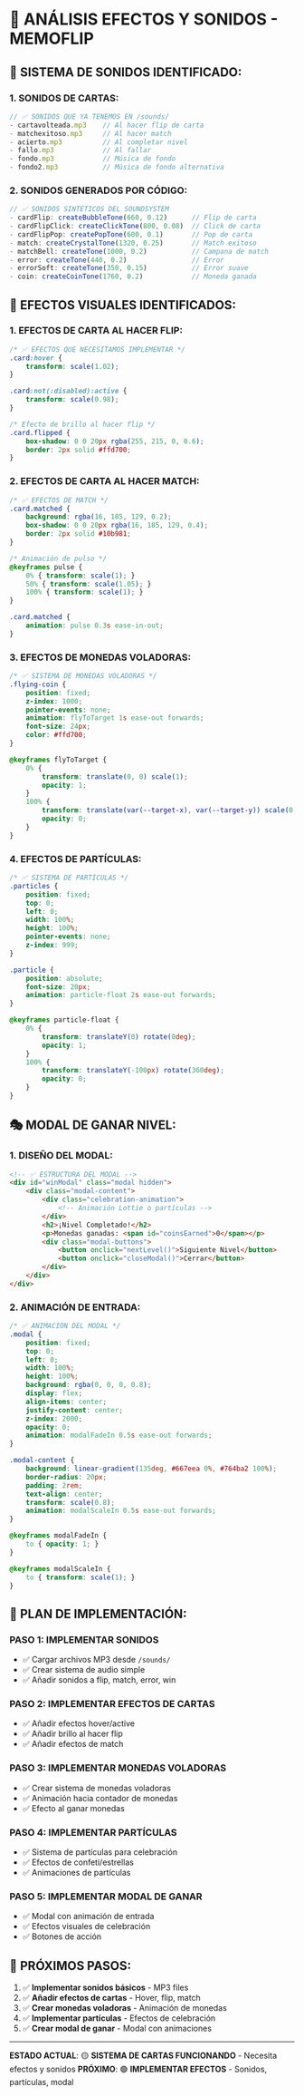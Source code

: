 # 🎯 ANÁLISIS EFECTOS Y SONIDOS - MEMOFLIP

## 🎵 **SISTEMA DE SONIDOS IDENTIFICADO:**

### **1. SONIDOS DE CARTAS:**
```javascript
// ✅ SONIDOS QUE YA TENEMOS EN /sounds/
- cartavolteada.mp3    // Al hacer flip de carta
- matchexitoso.mp3     // Al hacer match
- acierto.mp3          // Al completar nivel
- fallo.mp3            // Al fallar
- fondo.mp3            // Música de fondo
- fondo2.mp3           // Música de fondo alternativa
```

### **2. SONIDOS GENERADOS POR CÓDIGO:**
```javascript
// ✅ SONIDOS SINTÉTICOS DEL SOUNDSYSTEM
- cardFlip: createBubbleTone(660, 0.12)      // Flip de carta
- cardFlipClick: createClickTone(800, 0.08)  // Click de carta
- cardFlipPop: createPopTone(600, 0.1)       // Pop de carta
- match: createCrystalTone(1320, 0.25)       // Match exitoso
- matchBell: createTone(1000, 0.2)           // Campana de match
- error: createTone(440, 0.2)                // Error
- errorSoft: createTone(350, 0.15)           // Error suave
- coin: createCoinTone(1760, 0.2)            // Moneda ganada
```

## 🎨 **EFECTOS VISUALES IDENTIFICADOS:**

### **1. EFECTOS DE CARTA AL HACER FLIP:**
```css
/* ✅ EFECTOS QUE NECESITAMOS IMPLEMENTAR */
.card:hover {
    transform: scale(1.02);
}

.card:not(:disabled):active {
    transform: scale(0.98);
}

/* Efecto de brillo al hacer flip */
.card.flipped {
    box-shadow: 0 0 20px rgba(255, 215, 0, 0.6);
    border: 2px solid #ffd700;
}
```

### **2. EFECTOS DE CARTA AL HACER MATCH:**
```css
/* ✅ EFECTOS DE MATCH */
.card.matched {
    background: rgba(16, 185, 129, 0.2);
    box-shadow: 0 0 20px rgba(16, 185, 129, 0.4);
    border: 2px solid #10b981;
}

/* Animación de pulso */
@keyframes pulse {
    0% { transform: scale(1); }
    50% { transform: scale(1.05); }
    100% { transform: scale(1); }
}

.card.matched {
    animation: pulse 0.3s ease-in-out;
}
```

### **3. EFECTOS DE MONEDAS VOLADORAS:**
```css
/* ✅ SISTEMA DE MONEDAS VOLADORAS */
.flying-coin {
    position: fixed;
    z-index: 1000;
    pointer-events: none;
    animation: flyToTarget 1s ease-out forwards;
    font-size: 24px;
    color: #ffd700;
}

@keyframes flyToTarget {
    0% {
        transform: translate(0, 0) scale(1);
        opacity: 1;
    }
    100% {
        transform: translate(var(--target-x), var(--target-y)) scale(0.5);
        opacity: 0;
    }
}
```

### **4. EFECTOS DE PARTÍCULAS:**
```css
/* ✅ SISTEMA DE PARTÍCULAS */
.particles {
    position: fixed;
    top: 0;
    left: 0;
    width: 100%;
    height: 100%;
    pointer-events: none;
    z-index: 999;
}

.particle {
    position: absolute;
    font-size: 20px;
    animation: particle-float 2s ease-out forwards;
}

@keyframes particle-float {
    0% {
        transform: translateY(0) rotate(0deg);
        opacity: 1;
    }
    100% {
        transform: translateY(-100px) rotate(360deg);
        opacity: 0;
    }
}
```

## 🎭 **MODAL DE GANAR NIVEL:**

### **1. DISEÑO DEL MODAL:**
```html
<!-- ✅ ESTRUCTURA DEL MODAL -->
<div id="winModal" class="modal hidden">
    <div class="modal-content">
        <div class="celebration-animation">
            <!-- Animación Lottie o partículas -->
        </div>
        <h2>¡Nivel Completado!</h2>
        <p>Monedas ganadas: <span id="coinsEarned">0</span></p>
        <div class="modal-buttons">
            <button onclick="nextLevel()">Siguiente Nivel</button>
            <button onclick="closeModal()">Cerrar</button>
        </div>
    </div>
</div>
```

### **2. ANIMACIÓN DE ENTRADA:**
```css
/* ✅ ANIMACIÓN DEL MODAL */
.modal {
    position: fixed;
    top: 0;
    left: 0;
    width: 100%;
    height: 100%;
    background: rgba(0, 0, 0, 0.8);
    display: flex;
    align-items: center;
    justify-content: center;
    z-index: 2000;
    opacity: 0;
    animation: modalFadeIn 0.5s ease-out forwards;
}

.modal-content {
    background: linear-gradient(135deg, #667eea 0%, #764ba2 100%);
    border-radius: 20px;
    padding: 2rem;
    text-align: center;
    transform: scale(0.8);
    animation: modalScaleIn 0.5s ease-out forwards;
}

@keyframes modalFadeIn {
    to { opacity: 1; }
}

@keyframes modalScaleIn {
    to { transform: scale(1); }
}
```

## 🔧 **PLAN DE IMPLEMENTACIÓN:**

### **PASO 1: IMPLEMENTAR SONIDOS**
- ✅ Cargar archivos MP3 desde `/sounds/`
- ✅ Crear sistema de audio simple
- ✅ Añadir sonidos a flip, match, error, win

### **PASO 2: IMPLEMENTAR EFECTOS DE CARTAS**
- ✅ Añadir efectos hover/active
- ✅ Añadir brillo al hacer flip
- ✅ Añadir efectos de match

### **PASO 3: IMPLEMENTAR MONEDAS VOLADORAS**
- ✅ Crear sistema de monedas voladoras
- ✅ Animación hacia contador de monedas
- ✅ Efecto al ganar monedas

### **PASO 4: IMPLEMENTAR PARTÍCULAS**
- ✅ Sistema de partículas para celebración
- ✅ Efectos de confeti/estrellas
- ✅ Animaciones de partículas

### **PASO 5: IMPLEMENTAR MODAL DE GANAR**
- ✅ Modal con animación de entrada
- ✅ Efectos visuales de celebración
- ✅ Botones de acción

## 🚀 **PRÓXIMOS PASOS:**

1. ✅ **Implementar sonidos básicos** - MP3 files
2. ✅ **Añadir efectos de cartas** - Hover, flip, match
3. ✅ **Crear monedas voladoras** - Animación de monedas
4. ✅ **Implementar partículas** - Efectos de celebración
5. ✅ **Crear modal de ganar** - Modal con animaciones

---

**ESTADO ACTUAL**: 🟡 **SISTEMA DE CARTAS FUNCIONANDO** - Necesita efectos y sonidos
**PRÓXIMO**: 🟢 **IMPLEMENTAR EFECTOS** - Sonidos, partículas, modal


